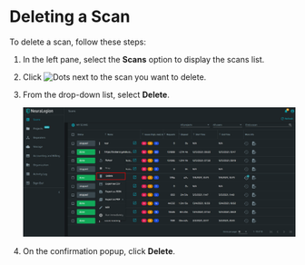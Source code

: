 # Deleting a Scan
To delete a scan, follow these steps:
1. In the left pane, select the **Scans** option to display the scans list.
2. Click ![Dots](media/dots-button.png ':size=2%') next to the scan you want to delete. 
3. From the drop-down list, select **Delete**.

    ![delete-scan](media/delete-scan.png ':size=60%')

4. On the confirmation popup, click **Delete**.
